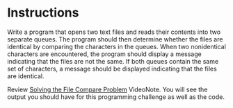 # Instructions  

Write a program that opens two text files and reads their contents into two separate queues. The program should then determine whether the files are identical by comparing the characters in the queues. When two nonidentical characters are encountered, the program should display a message indicating that the files are not the same. If both queues contain the same set of characters, a message should be displayed indicating that the files are identical.

Review [Solving the File Compare Problem](https://mediaplayer.pearsoncmg.com/assets/gaddis_cpp10e_1804_Solving_Member_Insertion_by_Position_Problem) VideoNote. You will see the output you should have for this programming challenge as well as the code. 